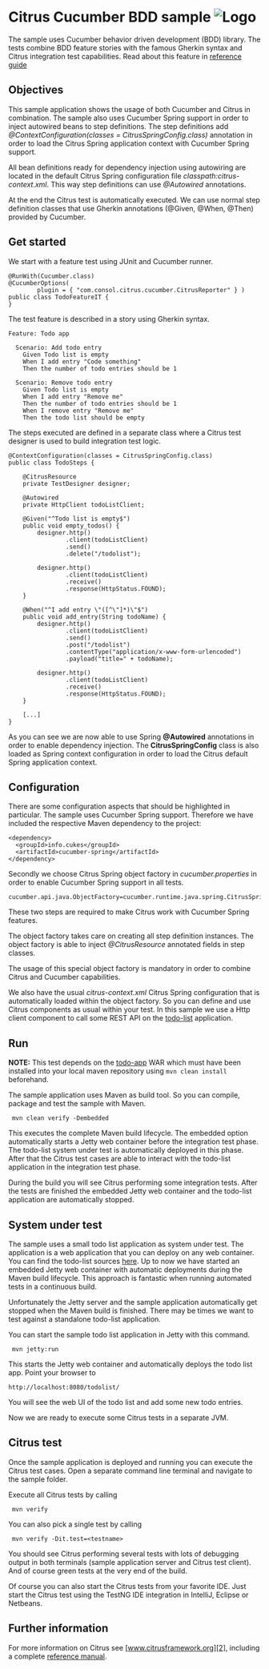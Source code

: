 Citrus Cucumber BDD sample ![Logo][1]
==============

The sample uses Cucumber behavior driven development (BDD) library. The tests combine BDD feature stories with the famous 
Gherkin syntax and Citrus integration test capabilities. Read about this feature in [reference guide][4]
 
Objectives
---------

This sample application shows the usage of both Cucumber and Citrus in combination. The sample also uses Cucumber Spring
support in order to inject autowired beans to step definitions. The step definitions add *@ContextConfiguration(classes = CitrusSpringConfig.class)*
annotation in order to load the Citrus Spring application context with Cucumber Spring support.

All bean definitions ready for dependency injection using autowiring are located in the default Citrus Spring configuration file
*classpath:citrus-context.xml*. This way step definitions can use *@Autowired* annotations.

At the end the Citrus test is automatically executed. We can use normal step definition classes that use Gherkin annotations
(@Given, @When, @Then) provided by Cucumber.

Get started
---------

We start with a feature test using JUnit and Cucumber runner.

    @RunWith(Cucumber.class)
    @CucumberOptions(
            plugin = { "com.consol.citrus.cucumber.CitrusReporter" } )
    public class TodoFeatureIT {
    }

The test feature is described in a story using Gherkin syntax.

    Feature: Todo app
    
      Scenario: Add todo entry
        Given Todo list is empty
        When I add entry "Code something"
        Then the number of todo entries should be 1
    
      Scenario: Remove todo entry
        Given Todo list is empty
        When I add entry "Remove me"
        Then the number of todo entries should be 1
        When I remove entry "Remove me"
        Then the todo list should be empty
        
The steps executed are defined in a separate class where a Citrus test designer is used to build integration test logic.

    @ContextConfiguration(classes = CitrusSpringConfig.class)
    public class TodoSteps {
    
        @CitrusResource
        private TestDesigner designer;
    
        @Autowired
        private HttpClient todoListClient;
    
        @Given("^Todo list is empty$")
        public void empty_todos() {
            designer.http()
                    .client(todoListClient)
                    .send()
                    .delete("/todolist");
    
            designer.http()
                    .client(todoListClient)
                    .receive()
                    .response(HttpStatus.FOUND);
        }
    
        @When("^I add entry \"([^\"]*)\"$")
        public void add_entry(String todoName) {
            designer.http()
                    .client(todoListClient)
                    .send()
                    .post("/todolist")
                    .contentType("application/x-www-form-urlencoded")
                    .payload("title=" + todoName);
    
            designer.http()
                    .client(todoListClient)
                    .receive()
                    .response(HttpStatus.FOUND);
        }
        
        [...]
    }    
    
As you can see we are now able to use Spring **@Autowired** annotations in order to enable dependency injection. The **CitrusSpringConfig**
class is also loaded as Spring context configuration in order to load the Citrus default Spring application context.   

Configuration
---------

There are some configuration aspects that should be highlighted in particular. The sample uses Cucumber Spring support. Therefore
we have included the respective Maven dependency to the project:

    <dependency>
      <groupId>info.cukes</groupId>
      <artifactId>cucumber-spring</artifactId>
    </dependency>
    
Secondly we choose Citrus Spring object factory in *cucumber.properties* in order to enable Cucumber Spring support in all tests.
    
    cucumber.api.java.ObjectFactory=cucumber.runtime.java.spring.CitrusSpringObjectFactory
    
These two steps are required to make Citrus work with Cucumber Spring features.

The object factory takes care on creating all step definition instances. The object factory is able to inject *@CitrusResource*
annotated fields in step classes.
    
The usage of this special object factory is mandatory in order to combine Citrus and Cucumber capabilities. 
   
We also have the usual *citrus-context.xml* Citrus Spring configuration that is automatically loaded within the object factory.
So you can define and use Citrus components as usual within your test. In this sample we use a Http client component to call some
REST API on the [todo-list](../todo-app/README.md) application.

Run
---------

**NOTE:** This test depends on the [todo-app](../todo-app/) WAR which must have been installed into your local maven repository using `mvn clean install` beforehand.

The sample application uses Maven as build tool. So you can compile, package and test the
sample with Maven.
 
     mvn clean verify -Dembedded
    
This executes the complete Maven build lifecycle. The embedded option automatically starts a Jetty web
container before the integration test phase. The todo-list system under test is automatically deployed in this phase.
After that the Citrus test cases are able to interact with the todo-list application in the integration test phase.

During the build you will see Citrus performing some integration tests.
After the tests are finished the embedded Jetty web container and the todo-list application are automatically stopped.

System under test
---------

The sample uses a small todo list application as system under test. The application is a web application
that you can deploy on any web container. You can find the todo-list sources [here](../todo-app). Up to now we have started an 
embedded Jetty web container with automatic deployments during the Maven build lifecycle. This approach is fantastic 
when running automated tests in a continuous build.
  
Unfortunately the Jetty server and the sample application automatically get stopped when the Maven build is finished. 
There may be times we want to test against a standalone todo-list application.  

You can start the sample todo list application in Jetty with this command.

     mvn jetty:run

This starts the Jetty web container and automatically deploys the todo list app. Point your browser to
 
    http://localhost:8080/todolist/

You will see the web UI of the todo list and add some new todo entries.

Now we are ready to execute some Citrus tests in a separate JVM.

Citrus test
---------

Once the sample application is deployed and running you can execute the Citrus test cases.
Open a separate command line terminal and navigate to the sample folder.

Execute all Citrus tests by calling

     mvn verify

You can also pick a single test by calling

     mvn verify -Dit.test=<testname>

You should see Citrus performing several tests with lots of debugging output in both terminals (sample application server
and Citrus test client). And of course green tests at the very end of the build.

Of course you can also start the Citrus tests from your favorite IDE.
Just start the Citrus test using the TestNG IDE integration in IntelliJ, Eclipse or Netbeans.

Further information
---------

For more information on Citrus see [www.citrusframework.org][2], including
a complete [reference manual][3].

 [1]: https://www.citrusframework.org/img/brand-logo.png "Citrus"
 [2]: https://www.citrusframework.org
 [3]: https://www.citrusframework.org/reference/html/
 [4]: https://www.citrusframework.org/reference/html#cucumber
